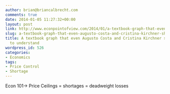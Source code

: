 ```yaml
---
author: brian@briancalbrecht.com
comments: true
date: 2014-01-05 11:27:32+00:00
layout: post
link: http://www.econpointofview.com/2014/01/a-textbook-graph-that-even-augusto-costa-and-cristina-kirchner-should-be-able-to-understand/
slug: a-textbook-graph-that-even-augusto-costa-and-cristina-kirchner-should-be-able-to-understand
title: A textbook graph that even Augusto Costa and Cristina Kirchner should be able
  to understand
wordpress_id: 526
categories:
- Economics
tags:
- Price Control
- Shortage
---
```


Econ 101-> Price Ceilings = shortages = deadweight losses
